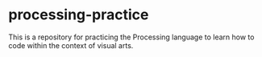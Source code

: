 # processing-practice

This is a repository for practicing the Processing language to learn how to code within the context of visual arts.
